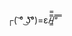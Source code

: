 ┌( ͝° ͜ʖ͡°)=ε/̵͇̿̿/’̿’̿ ̿

<!---
matoz-0/matoz-0 is a ✨ special ✨ repository because its `README.md` (this file) appears on your GitHub profile.
You can click the Preview link to take a look at your changes.
--->
